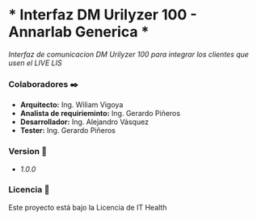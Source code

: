 # * Interfaz DM Urilyzer 100 - Annarlab Generica *

_Interfaz de comunicacion DM Urilyzer 100 para integrar los clientes que usen el LIVE LIS_

### Colaboradores ✒️
* **Arquitecto:** Ing. Wiliam Vigoya
* **Analista de requirieminto:** Ing. Gerardo Piñeros
* **Desarrollador:** Ing. Alejandro Vásquez
* **Tester:** Ing. Gerardo Piñeros 

### Version 📌
 * _1.0.0_

### Licencia 📄

Este proyecto está bajo la Licencia de IT Health